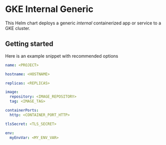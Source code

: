# GKE Internal Generic

This Helm chart deploys a generic _internal_ containerized app or service to a GKE cluster.

## Getting started

Here is an example snippet with recommended options

```yaml
name: <PROJECT>

hostname: <HOSTNAME>

replicas: <REPLICAS>

image:
  repository: <IMAGE_REPOSITORY>
  tag: <IMAGE_TAG>

containerPorts:
  http: <CONTAINER_PORT_HTTP>

tlsSecret: <TLS_SECRET>

env:
  myEnvVar: <MY_ENV_VAR>
```
